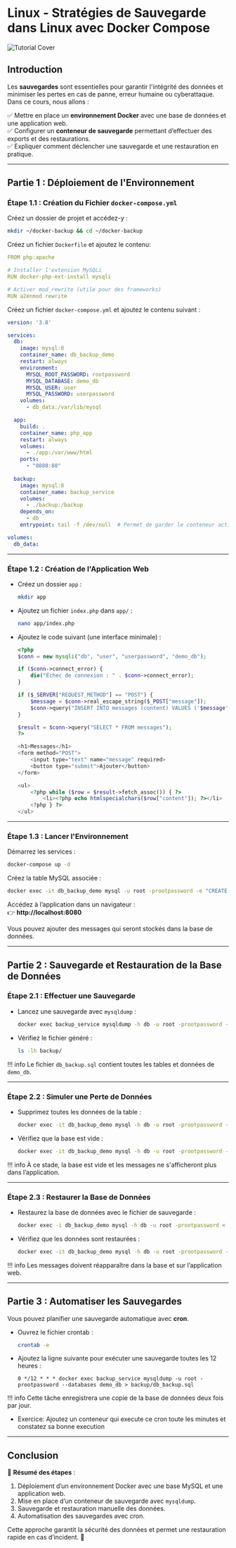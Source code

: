# Linux - Stratégies de Sauvegarde dans Linux avec Docker Compose

![Tutorial Cover](assets/backup-strategies.jpg)

## Introduction

Les **sauvegardes** sont essentielles pour garantir l'intégrité des données et minimiser les pertes en cas de panne, erreur humaine ou cyberattaque. Dans ce cours, nous allons :  

✅ Mettre en place un **environnement Docker** avec une base de données et une application web.  
✅ Configurer un **conteneur de sauvegarde** permettant d’effectuer des exports et des restaurations.  
✅ Expliquer comment déclencher une sauvegarde et une restauration en pratique.  

---

## Partie 1 : Déploiement de l'Environnement

### Étape 1.1 : Création du Fichier `docker-compose.yml`

Créez un dossier de projet et accédez-y :

```bash
mkdir ~/docker-backup && cd ~/docker-backup
```

Créez un fichier `Dockerfile` et ajoutez le contenu:

```yaml
FROM php:apache

# Installer l'extension MySQLi
RUN docker-php-ext-install mysqli

# Activer mod_rewrite (utile pour des frameworks)
RUN a2enmod rewrite
```

Créez un fichier `docker-compose.yml` et ajoutez le contenu suivant :

```yaml
version: '3.8'

services:
  db:
    image: mysql:8
    container_name: db_backup_demo
    restart: always
    environment:
      MYSQL_ROOT_PASSWORD: rootpassword
      MYSQL_DATABASE: demo_db
      MYSQL_USER: user
      MYSQL_PASSWORD: userpassword
    volumes:
      - db_data:/var/lib/mysql

  app:
    build: .
    container_name: php_app
    restart: always
    volumes:
      - ./app:/var/www/html
    ports:
      - "8080:80"
  
  backup:
    image: mysql:8
    container_name: backup_service
    volumes:
      - ./backup:/backup
    depends_on:
      - db
    entrypoint: tail -f /dev/null  # Permet de garder le conteneur actif pour les backups

volumes:
  db_data:
```

---

### Étape 1.2 : Création de l'Application Web

- Créez un dossier `app` :

   ```bash
   mkdir app
   ```

- Ajoutez un fichier `index.php` dans `app/` :

   ```bash
   nano app/index.php
   ```

- Ajoutez le code suivant (une interface minimale) :

   ```php
   <?php
   $conn = new mysqli("db", "user", "userpassword", "demo_db");

   if ($conn->connect_error) {
       die("Échec de connexion : " . $conn->connect_error);
   }

   if ($_SERVER["REQUEST_METHOD"] == "POST") {
       $message = $conn->real_escape_string($_POST["message"]);
       $conn->query("INSERT INTO messages (content) VALUES ('$message')");
   }

   $result = $conn->query("SELECT * FROM messages");
   ?>

   <h1>Messages</h1>
   <form method="POST">
       <input type="text" name="message" required>
       <button type="submit">Ajouter</button>
   </form>

   <ul>
       <?php while ($row = $result->fetch_assoc()) { ?>
           <li><?php echo htmlspecialchars($row["content"]); ?></li>
       <?php } ?>
   </ul>
   ```

---

### Étape 1.3 : Lancer l'Environnement

Démarrez les services :

```bash
docker-compose up -d
```

Créez la table MySQL associée :

```bash
docker exec -it db_backup_demo mysql -u root -prootpassword -e "CREATE TABLE demo_db.messages (id INT AUTO_INCREMENT PRIMARY KEY, content TEXT);"
```

Accédez à l’application dans un navigateur :  
👉 **http://localhost:8080**  

Vous pouvez ajouter des messages qui seront stockés dans la base de données.

---

## Partie 2 : Sauvegarde et Restauration de la Base de Données

### Étape 2.1 : Effectuer une Sauvegarde

- Lancez une sauvegarde avec `mysqldump` :

   ```bash
   docker exec backup_service mysqldump -h db -u root -prootpassword --databases demo_db > backup/db_backup.sql
   ```

- Vérifiez le fichier généré :

   ```bash
   ls -lh backup/
   ```

!!! info 
    Le fichier `db_backup.sql` contient toutes les tables et données de `demo_db`.

---

### Étape 2.2 : Simuler une Perte de Données

- Supprimez toutes les données de la table :

   ```bash
   docker exec -it db_backup_demo mysql -h db -u root -prootpassword -e "DELETE FROM demo_db.messages;"
   ```

- Vérifiez que la base est vide :

   ```bash
   docker exec -it db_backup_demo mysql -h db -u root -prootpassword -e "SELECT * FROM demo_db.messages;"
   ```

!!! info 
    À ce stade, la base est vide et les messages ne s'afficheront plus dans l’application.

---

### Étape 2.3 : Restaurer la Base de Données

- Restaurez la base de données avec le fichier de sauvegarde :

   ```bash
   docker exec -i db_backup_demo mysql -h db -u root -prootpassword < backup/db_backup.sql
   ```

- Vérifiez que les données sont restaurées :

   ```bash
   docker exec -it db_backup_demo mysql -h db -u root -prootpassword -e "SELECT * FROM demo_db.messages;"
   ```

!!! info 
    Les messages doivent réapparaître dans la base et sur l’application web.

---

## Partie 3 : Automatiser les Sauvegardes

Vous pouvez planifier une sauvegarde automatique avec **cron**.  

- Ouvrez le fichier crontab :

   ```bash
   crontab -e
   ```

- Ajoutez la ligne suivante pour exécuter une sauvegarde toutes les 12 heures :

   ```text
   0 */12 * * * docker exec backup_service mysqldump -u root -prootpassword --databases demo_db > backup/db_backup.sql
   ```

!!! info 
    Cette tâche enregistrera une copie de la base de données deux fois par jour.

- Exercice: Ajoutez un conteneur qui execute ce cron toute les minutes et constatez sa bonne execution

---

## Conclusion

🎯 **Résumé des étapes** :
1. Déploiement d’un environnement Docker avec une base MySQL et une application web.  
2. Mise en place d’un conteneur de sauvegarde avec `mysqldump`.  
3. Sauvegarde et restauration manuelle des données.  
4. Automatisation des sauvegardes avec cron.  

Cette approche garantit la sécurité des données et permet une restauration rapide en cas d’incident. 🚀
